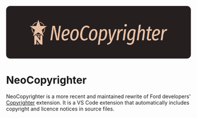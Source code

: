 <img src="assets/Hero.png">

# NeoCopyrighter

NeoCopyrighter is a more recent and maintained rewrite of Ford developers' [Copyrighter](https://github.com/max-wilkinson/copyrighter/) extension. It
is a VS Code extension that automatically includes copyright and licence notices in source files.
